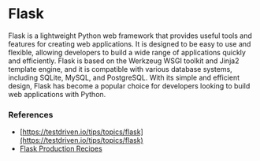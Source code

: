 # Flask

Flask is a lightweight Python web framework that provides useful tools and features for creating web applications. It is designed to be easy to use and flexible, allowing developers to build a wide range of applications quickly and efficiently. Flask is based on the Werkzeug WSGI toolkit and Jinja2 template engine, and it is compatible with various database systems, including SQLite, MySQL, and PostgreSQL. With its simple and efficient design, Flask has become a popular choice for developers looking to build web applications with Python.

### References

* [https://testdriven.io/tips/topics/flask](https://testdriven.io/tips/topics/flask)
* [Flask Production Recipes](https://www.toptal.com/flask/flask-production-recipes)
